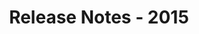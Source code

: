 ﻿---
title: Release Notes - 2015
description: "Release Notes - 2015 – learn about the latest updates and fixes."
type: docs
weight: 60
url: /net/release-notes-2015/
---


